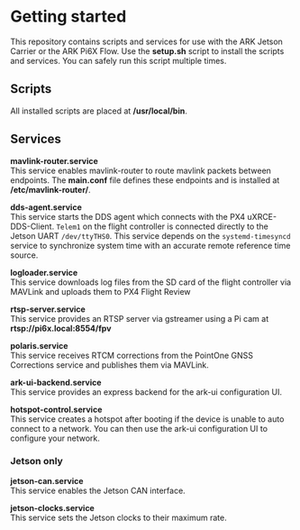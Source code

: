 # Getting started
This repository contains scripts and services for use with the ARK Jetson Carrier or the ARK Pi6X Flow. Use the **setup.sh** script to install the scripts and services. You can safely run this script multiple times.

## Scripts
All installed scripts are placed at **/usr/local/bin**.

## Services

**mavlink-router.service** <br>
This service enables mavlink-router to route mavlink packets between endpoints. The **main.conf** file defines these endpoints and is installed at **/etc/mavlink-router/**.

**dds-agent.service** <br>
This service starts the DDS agent which connects with the PX4 uXRCE-DDS-Client. `Telem1` on the flight controller is connected directly to the Jetson UART `/dev/ttyTHS0`. This service depends on the `systemd-timesyncd` service to synchronize system time with an accurate remote reference time source.

**logloader.service** <br>
This service downloads log files from the SD card of the flight controller via MAVLink and uploads them to PX4 Flight Review <br>

**rtsp-server.service** <br>
This service provides an RTSP server via gstreamer using a Pi cam at **rtsp://pi6x.local:8554/fpv** <br>

**polaris.service** <br>
This service receives RTCM corrections from the PointOne GNSS Corrections service and publishes them via MAVLink.

**ark-ui-backend.service** <br>
This service provides an express backend for the ark-ui configuration UI.

**hotspot-control.service** <br>
This service creates a hotspot after booting if the device is unable to auto connect to a network. You can then use the ark-ui configuration UI to configure your network.

### Jetson only
**jetson-can.service** <br>
This service enables the Jetson CAN interface.

**jetson-clocks.service** <br>
This service sets the Jetson clocks to their maximum rate.
